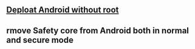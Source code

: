 ## [Deploat Android without root](https://www.youtube.com/watch?v=sRaZd8R9JpY)
## rmove Safety core from Android both in normal and secure mode
